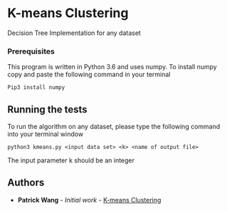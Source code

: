 # K-means Clustering

Decision Tree Implementation for any dataset

### Prerequisites
This program is written in Python 3.6 and uses numpy. To install numpy copy and paste the following command in your terminal
```
Pip3 install numpy
```

## Running the tests

To run the algorithm on any dataset, please type the following command into your terminal window
```
python3 kmeans.py <input data set> <k> <name of output file>
```

The input parameter k should be an integer

## Authors

* **Patrick Wang** - *Initial work* - [K-means Clustering](https://github.com/patrickkingg/K-means_Clustering)

